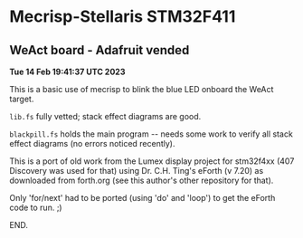 # Mecrisp-Stellaris STM32F411
## WeAct board - Adafruit vended

**Tue 14 Feb 19:41:37 UTC 2023**

This is a basic use of mecrisp to blink the blue LED onboard
the WeAct target.

`lib.fs` fully vetted; stack effect diagrams are good.

`blackpill.fs` holds the main program -- needs some work to
verify all stack effect diagrams (no errors noticed recently).

This is a port of old work from the Lumex display project
for stm32f4xx (407 Discovery was used for that) using
Dr. C.H. Ting's eForth (v 7.20) as downloaded from forth.org
(see this author's other repository for that).

Only 'for/next' had to be ported (using 'do' and 'loop') to
get the eForth code to run. ;)

END.
